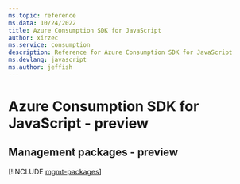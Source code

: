 ```yaml
---
ms.topic: reference
ms.data: 10/24/2022
title: Azure Consumption SDK for JavaScript
author: xirzec
ms.service: consumption
description: Reference for Azure Consumption SDK for JavaScript
ms.devlang: javascript
ms.author: jeffish
---
```

# Azure Consumption SDK for JavaScript - preview

## Management packages - preview
[!INCLUDE [mgmt-packages](consumption-mgmt-index.md)]
